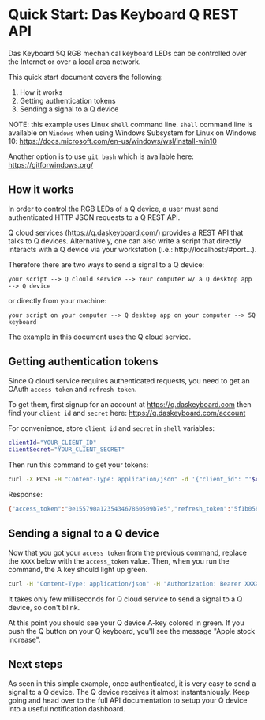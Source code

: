 # Quick Start: Das Keyboard Q REST API

Das Keyboard 5Q RGB mechanical keyboard LEDs can be controlled over
the Internet or over a local area network.

This quick start document covers the following:

1. How it works
1. Getting authentication tokens
1. Sending a signal to a Q device

NOTE: this example uses Linux `shell` command line. `shell` command line is
available on `Windows` when using Windows Subsystem for Linux on Windows 10:
https://docs.microsoft.com/en-us/windows/wsl/install-win10

Another option is to use `git bash` which is available here:
https://gitforwindows.org/

## How it works

In order to control the RGB LEDs of a Q device, a user must send authenticated
HTTP JSON requests to a Q REST API.

Q cloud services (https://q.daskeyboard.com/) provides a REST API that talks to
Q devices. Alternatively, one can also write a script that directly interacts
with a Q device via your workstation (i.e.: http://localhost:/#port...).

Therefore there are two ways to send a signal to a Q device:

    your script --> Q clould service --> Your computer w/ a Q desktop app --> Q device 

or directly from your machine:

    your script on your computer --> Q desktop app on your computer --> 5Q keyboard

The example in this document uses the Q cloud service.

## Getting authentication tokens

Since Q cloud service requires authenticated requests, you need to get an OAuth
`access token` and `refresh token`.

To get them, first signup for an account at https://q.daskeyboard.com then find
your `client id` and `secret` here: https://q.daskeyboard.com/account

For convenience, store `client id` and `secret` in `shell` variables:

```sh
clientId="YOUR_CLIENT_ID"
clientSecret="YOUR_CLIENT_SECRET"
```

Then run this command to get your tokens:

```sh
curl -X POST -H "Content-Type: application/json" -d '{"client_id": "'$clientId'", "client_secret": "'$clientSecret'", "grant_type": "client_credentials"}' https://q.daskeyboard.com/oauth/1.4/token
```

Response:

```sh
{"access_token":"0e155790a123543467860509b7e5","refresh_token":"5f1b05834235bc020ba33aa8","user_id":7654,"expires_in":86400}
```

## Sending a signal to a Q device

Now that you got your `access token` from the previous command, replace the
`XXXX` below with the `access_token` value. Then, when you run the command, the A key
should light up green.

```sh
curl -H "Content-Type: application/json" -H "Authorization: Bearer XXXX" -X POST https://q.daskeyboard.com/api/1.0/signals -d '{"name": "Apple stock increase", "pid": "DK5QPID", "zoneId": "KEY_A", "color": "#0F0"}'
```

It takes only few milliseconds for Q cloud service to send a signal to a Q
device, so don't blink.

At this point you should see your Q device A-key colored in green. If you push
the Q button on your Q keyboard, you'll see the message "Apple stock increase".

## Next steps

As seen in this simple example, once authenticated, it is very easy to send a
signal to a Q device. The Q device receives it almost instantaniously. Keep
going and head over to the full API documentation to setup your Q device into a
useful notification dashboard.

